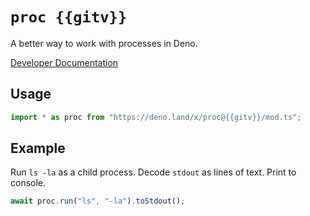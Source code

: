 # `proc {{gitv}}`

A better way to work with processes in Deno.

[Developer Documentation](https://deno.land/x/proc@{{gitv}}/mod.ts)

## Usage

```typescript
import * as proc from "https://deno.land/x/proc@{{gitv}}/mod.ts";
```

## Example

Run `ls -la` as a child process. Decode `stdout` as lines of text. Print to
console.

```typescript
await proc.run("ls", "-la").toStdout();
```
